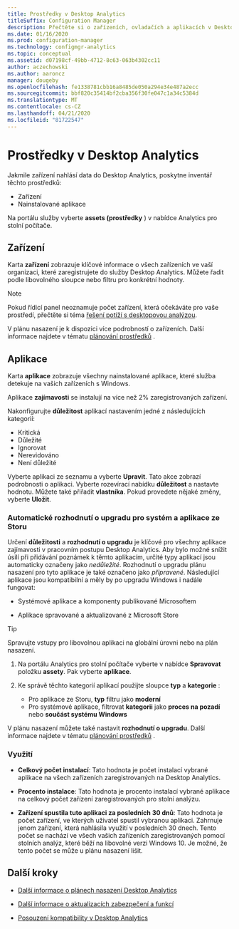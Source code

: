 ```yaml
---
title: Prostředky v Desktop Analytics
titleSuffix: Configuration Manager
description: Přečtěte si o zařízeních, ovladačích a aplikacích v Desktop Analytics.
ms.date: 01/16/2020
ms.prod: configuration-manager
ms.technology: configmgr-analytics
ms.topic: conceptual
ms.assetid: d07198cf-49bb-4712-8c63-063b4302cc11
author: aczechowski
ms.author: aaroncz
manager: dougeby
ms.openlocfilehash: fe1338781cbb16a8485de050a294e34e487a2ecc
ms.sourcegitcommit: bbf820c35414bf2cba356f30fe047c1a34c5384d
ms.translationtype: MT
ms.contentlocale: cs-CZ
ms.lasthandoff: 04/21/2020
ms.locfileid: "81722547"
---
```

# <a name="assets-in-desktop-analytics"></a>Prostředky v Desktop Analytics

Jakmile zařízení nahlásí data do Desktop Analytics, poskytne inventář těchto prostředků:

- Zařízení
- Nainstalované aplikace  

Na portálu služby vyberte **assets (prostředky** ) v nabídce Analytics pro stolní počítače.

## <a name="devices"></a>Zařízení

Karta **zařízení** zobrazuje klíčové informace o všech zařízeních ve vaší organizaci, které zaregistrujete do služby Desktop Analytics. Můžete řadit podle libovolného sloupce nebo filtru pro konkrétní hodnoty.

> [!NOTE]  
> Pokud řídicí panel neoznamuje počet zařízení, která očekáváte pro vaše prostředí, přečtěte si téma [řešení potíží s desktopovou analýzou](troubleshooting.md).  

V plánu nasazení je k dispozici více podrobností o zařízeních. Další informace najdete v tématu [plánování prostředků](about-deployment-plans.md#plan-assets) .

## <a name="apps"></a>Aplikace

Karta **aplikace** zobrazuje všechny nainstalované aplikace, které služba detekuje na vašich zařízeních s Windows.

Aplikace **zajímavosti** se instalují na více než 2% zaregistrovaných zařízení.

Nakonfigurujte **důležitost** aplikací nastavením jedné z následujících kategorií:

- Kritická
- Důležité
- Ignorovat
- Nerevidováno
- Není důležité<!-- 3587232 -->

Vyberte aplikaci ze seznamu a vyberte **Upravit**. Tato akce zobrazí podrobnosti o aplikaci. Vyberte rozevírací nabídku **důležitost** a nastavte hodnotu. Můžete také přiřadit **vlastníka**. Pokud provedete nějaké změny, vyberte **Uložit**.

### <a name="automatic-upgrade-decision-of-system-and-store-apps"></a><a name="bkmk_plan-autoapp" />Automatické rozhodnutí o upgradu pro systém a aplikace ze Storu

<!-- 3587232 -->
Určení **důležitosti** a **rozhodnutí o upgradu** je klíčové pro všechny aplikace zajímavosti v pracovním postupu Desktop Analytics. Aby bylo možné snížit úsilí při přidávání poznámek k těmto aplikacím, určité typy aplikací jsou automaticky označeny jako *nedůležité*. Rozhodnutí o upgradu plánu nasazení pro tyto aplikace je také označeno jako *připravené*. Následující aplikace jsou kompatibilní a měly by po upgradu Windows i nadále fungovat:

- Systémové aplikace a komponenty publikované Microsoftem

- Aplikace spravované a aktualizované z Microsoft Store

> [!TIP]
> Spravujte vstupy pro libovolnou aplikaci na globální úrovni nebo na plán nasazení.
>
> 1. Na portálu Analytics pro stolní počítače vyberte v nabídce **Spravovat** položku **assety**. Pak vyberte **aplikace**.
>
> 2. Ke správě těchto kategorií aplikací použijte sloupce **typ** a **kategorie** :
>
>    - Pro aplikace ze Storu, **typ** filtru jako **moderní**
>    - Pro systémové aplikace, filtrovat **kategorii** jako **proces na pozadí** nebo **součást systému Windows**

V plánu nasazení můžete také nastavit **rozhodnutí o upgradu**. Další informace najdete v tématu [plánování prostředků](about-deployment-plans.md#plan-assets) .

### <a name="usage"></a>Využití

<!-- 5533890 -->

- **Celkový počet instalací**: Tato hodnota je počet instalací vybrané aplikace na všech zařízeních zaregistrovaných na Desktop Analytics.

- **Procento instalace**: Tato hodnota je procento instalací vybrané aplikace na celkový počet zařízení zaregistrovaných pro stolní analýzu.

- **Zařízení spustila tuto aplikaci za posledních 30 dnů**: Tato hodnota je počet zařízení, ve kterých uživatel spustil vybranou aplikaci. Zahrnuje jenom zařízení, která nahlásila využití v posledních 30 dnech. Tento počet se nachází ve všech vašich zařízeních zaregistrovaných pomocí stolních analýz, které běží na libovolné verzi Windows 10. Je možné, že tento počet se může u plánu nasazení lišit.

## <a name="next-steps"></a>Další kroky

- [Další informace o plánech nasazení Desktop Analytics](about-deployment-plans.md)  

- [Další informace o aktualizacích zabezpečení a funkcí](about-updates.md)  

- [Posouzení kompatibility v Desktop Analytics](compat-assessment.md)  
